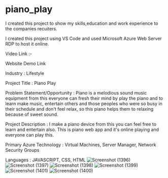 # piano_play
I created this project to show my skills,education and work experience to the companies recuiters.

I created this project using VS Code and used Microsoft Azure Web Server RDP to host it online.

Video Link :-

Website Demo Link 

Industry : Lifestyle

Project Title : Piano Play

Problem Statement/Opportunity : Piano is a melodious sound music equipment from this everyone can fresh their mind by play the piano and to learn make music, entertain others and those peoples who were so busy in their schedule and don't feel relax, so this piano helps them to relaxing because of sweet sound.  

Project Description : I make a piano device from this you can feel free to learn and entertain also. This is piano web app and it's online playing and everyone can play this.

Primary Azure Technology : Virtual Machines, Server Manager, Network Security Groups

Languages : JAVASCRIPT, CSS, HTML
![Screenshot (1396)](https://user-images.githubusercontent.com/91070271/155834302-f9e52281-a25c-4d36-b8f6-de40c6331e3a.png)
![Screenshot (1397)](https://user-images.githubusercontent.com/91070271/155834305-1d2fe02c-c0f7-4824-aef9-f12e1818d742.png)
![Screenshot (1398)](https://user-images.githubusercontent.com/91070271/155834308-c1f41fee-9384-4c7a-b412-dc61f3fde229.png)
![Screenshot (1399)](https://user-images.githubusercontent.com/91070271/155834311-4935fdf6-456e-489c-a6ec-f7b5fb59582f.png)
![Screenshot (1401)](https://user-images.githubusercontent.com/91070271/155834317-0c9dcd57-2732-47ca-9969-9fb2481d0d60.png)
![Screenshot (1400)](https://user-images.githubusercontent.com/91070271/155834320-4523e961-eee4-4614-b088-990371a4e65a.png)
